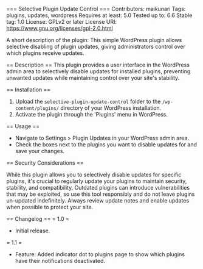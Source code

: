 === Selective Plugin Update Control ===
Contributors: maikunari
Tags: plugins, updates, wordpress
Requires at least: 5.0
Tested up to: 6.6
Stable tag: 1.0
License: GPLv2 or later
License URI: https://www.gnu.org/licenses/gpl-2.0.html

A short description of the plugin: This simple WordPress plugin allows selective disabling of plugin updates, giving administrators control over which plugins receive updates.

== Description ==
This plugin provides a user interface in the WordPress admin area to selectively disable updates for installed plugins, preventing unwanted updates while maintaining control over your site's stability.

== Installation ==
1. Upload the `selective-plugin-update-control` folder to the `/wp-content/plugins/` directory of your WordPress installation.
2. Activate the plugin through the 'Plugins' menu in WordPress.

== Usage ==
- Navigate to Settings > Plugin Updates in your WordPress admin area.
- Check the boxes next to the plugins you want to disable updates for and save your changes.

== Security Considerations ==

While this plugin allows you to selectively disable updates for specific plugins, it's crucial to regularly update your plugins to maintain security, stability, and compatibility. Outdated plugins can introduce vulnerabilities that may be exploited, so use this tool responsibly and do not leave plugins un-updated indefinitely. Always review update notes and enable updates when possible to protect your site.

== Changelog ==
= 1.0 =
* Initial release.

= 1.1 =
* Feature: Added indicator dot to plugins page to show which plugins have their notifications deactivated.  
